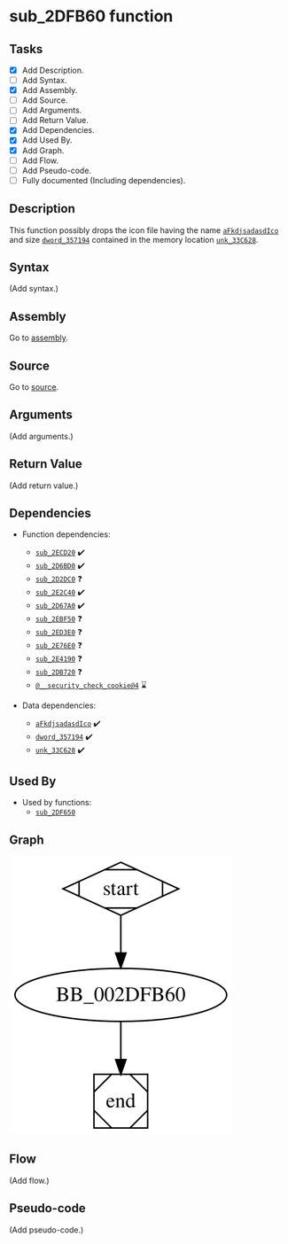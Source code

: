 # sub_2DFB60 function

## Tasks

- [X] Add Description.
- [ ] Add Syntax.
- [X] Add Assembly.
- [ ] Add Source.
- [ ] Add Arguments.
- [ ] Add Return Value.
- [X] Add Dependencies.
- [X] Add Used By.
- [X] Add Graph.
- [ ] Add Flow.
- [ ] Add Pseudo-code.
- [ ] Fully documented (Including dependencies).

## Description

This function possibly drops the icon file having the name [`aFkdjsadasdIco`](aFkdjsadasdIco.md) and size [`dword_357194`](dword_357194.md) contained in the memory location [`unk_33C628`](unk_33C628.md).

## Syntax

(Add syntax.)

## Assembly

Go to [assembly](../asm/sub_2DFB60.asm).

## Source

Go to [source](../cc/sub_2DFB60.cc).

## Arguments

(Add arguments.)

## Return Value

(Add return value.)

## Dependencies

* Function dependencies:
  * [`sub_2ECD20`](sub_2ECD20.md) ✔️
  * [`sub_2D6BD0`](sub_2D6BD0.md) ✔️
  * [`sub_2D2DC0`](sub_2D2DC0.md) ❓
  * [`sub_2E2C40`](sub_2E2C40.md) ✔️
  * [`sub_2D67A0`](sub_2D67A0.md) ✔️
  * [`sub_2EBF50`](sub_2EBF50.md) ❓
  * [`sub_2ED3E0`](sub_2ED3E0.md) ❓
  * [`sub_2E76E0`](sub_2E76E0.md) ❓
  * [`sub_2E4190`](sub_2E4190.md) ❓
  * [`sub_2DB720`](sub_2DB720.md) ❓
  * [`@__security_check_cookie@4`](@__security_check_cookie@4.md) ⌛

* Data dependencies:
  * [`aFkdjsadasdIco`](aFkdjsadasdIco.md) ✔️
  * [`dword_357194`](dword_357194.md) ✔️
  * [`unk_33C628`](unk_33C628.md) ✔️

## Used By

* Used by functions:
  * [`sub_2DF650`](sub_2DF650.md)

## Graph

![sub_2DFB60 Graph](../svg/sub_2DFB60.svg "sub_2DFB60 Graph")

## Flow

(Add flow.)

## Pseudo-code

(Add pseudo-code.)


